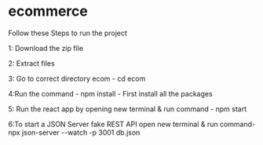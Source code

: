 # ecommerce

Follow these Steps to run the project

1: Download the zip file

2: Extract files

3: Go to correct directory ecom - cd ecom

4:Run the command - npm install - First install all the packages

5: Run the react app by opening new terminal & run command - npm start

6:To start a JSON Server fake REST API open new terminal & run command- npx json-server --watch -p 3001 db.json 
